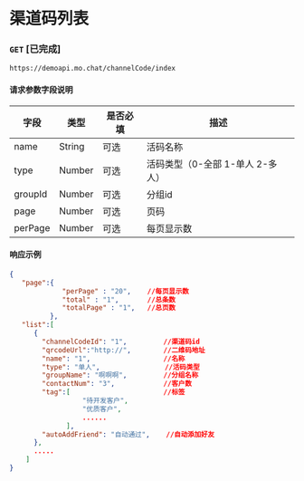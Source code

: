 # 渠道码列表
### `GET`  [已完成]
```
https://demoapi.mo.chat/channelCode/index
```

#### 请求参数字段说明

| 字段  | 类型 | 是否必填 | 描述|
| ------------- | ------------- | ------------------ | ------------------ |
| name  | String  | 可选 | 活码名称 |
| type  | Number  | 可选 | 活码类型（0-全部 1-单人 2-多人） |
| groupId  | Number  | 可选 | 分组id |
| page  | Number  | 可选 | 页码 |
| perPage  | Number  | 可选 | 每页显示数 |


#### 响应示例

```json
{
   "page":{
             "perPage" : "20",    //每页显示数
             "total" : "1",       //总条数
             "totalPage" : "1",   //总页数
          },
   "list":[
      {
        "channelCodeId": "1",         //渠道码id
        "qrcodeUrl":"http://",        //二维码地址
        "name": "1",                  //名称
        "type": "单人",                //活码类型
        "groupName": "啊啊啊",         //分组名称
        "contactNum": "3",            //客户数
        "tag":[                       //标签
                  "待开发客户",
                  "优质客户",
                  ......
              ],
        "autoAddFriend": "自动通过",    //自动添加好友
      },
      .....
    ]
}
```